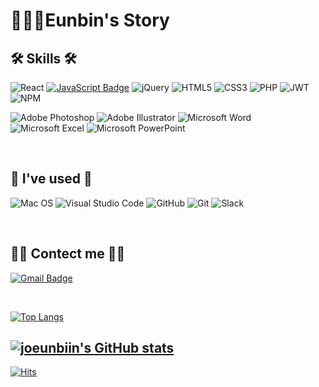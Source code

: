 # 👩🏻‍💻Eunbin's Story


## 🛠 Skills 🛠 
  ![React](https://img.shields.io/badge/react-%2320232a.svg?style=for-the-badge&logo=react&logoColor=%2361DAFB)
  [![JavaScript Badge](https://img.shields.io/badge/JavaScript-F7DF1E?style=for-the-badge&logo=JavaScript&logoColor=white)](https://javascript.info/)
  ![jQuery](https://img.shields.io/badge/jquery-%230769AD.svg?style=for-the-badge&logo=jquery&logoColor=white)
  ![HTML5](https://img.shields.io/badge/html5-%23E34F26.svg?style=for-the-badge&logo=html5&logoColor=white)
  ![CSS3](https://img.shields.io/badge/css3-%231572B6.svg?style=for-the-badge&logo=css3&logoColor=white)
  ![PHP](https://img.shields.io/badge/php-%23777BB4.svg?style=for-the-badge&logo=php&logoColor=white)
  ![JWT](https://img.shields.io/badge/JWT-black?style=for-the-badge&logo=JSON%20web%20tokens)
  ![NPM](https://img.shields.io/badge/NPM-%23000000.svg?style=for-the-badge&logo=npm&logoColor=white)
  
  ![Adobe Photoshop](https://img.shields.io/badge/adobe%20photoshop-%2331A8FF.svg?style=for-the-badge&logo=adobe%20photoshop&logoColor=white)
  ![Adobe Illustrator](https://img.shields.io/badge/adobe%20illustrator-%23FF9A00.svg?style=for-the-badge&logo=adobe%20illustrator&logoColor=white)
  ![Microsoft Word](https://img.shields.io/badge/Microsoft_Word-2B579A?style=for-the-badge&logo=microsoft-word&logoColor=white)
  ![Microsoft Excel](https://img.shields.io/badge/Microsoft_Excel-217346?style=for-the-badge&logo=microsoft-excel&logoColor=white)
  ![Microsoft PowerPoint](https://img.shields.io/badge/Microsoft_PowerPoint-B7472A?style=for-the-badge&logo=microsoft-powerpoint&logoColor=white)
  

</br>

## 🌱 I've used 🌱 
  ![Mac OS](https://img.shields.io/badge/mac%20os-000000?style=for-the-badge&logo=macos&logoColor=F0F0F0)
  ![Visual Studio Code](https://img.shields.io/badge/Visual%20Studio%20Code-0078d7.svg?style=for-the-badge&logo=visual-studio-code&logoColor=white)
  ![GitHub](https://img.shields.io/badge/github-%23121011.svg?style=for-the-badge&logo=github&logoColor=white)
  ![Git](https://img.shields.io/badge/git-%23F05033.svg?style=for-the-badge&logo=git&logoColor=white)
  ![Slack](https://img.shields.io/badge/Slack-4A154B?style=for-the-badge&logo=slack&logoColor=white)


</br>

## 🤙🏻 Contect me 🤙🏻
[![Gmail Badge](https://img.shields.io/badge/Gmail-EA4335?style=for-the-badge&logo=gmail&logoColor=white)](mailto:joeunbiin@gmail.com)


</br>

[![Top Langs](https://github-readme-stats.vercel.app/api/top-langs/?username=joeunbiin&layout=compact&bg_color=151515&text_color=9f9f9f&title_color=fff)](https://github.com/joeunbiin/github-readme-stats)


## 	[![joeunbiin's GitHub stats](https://github-readme-stats.vercel.app/api?username=joeunbiin&show_icons=true&theme=dark)](https://github.com/eunbinzz/github-readme-stats) 


[![Hits](https://hits.seeyoufarm.com/api/count/incr/badge.svg?url=https%3A%2F%2Fgithub.com%2Fjoeunbiin%2Fhit-counter&count_bg=%23528F1A&title_bg=%23838383&icon=github.svg&icon_color=%23E7E7E7&title=hits&edge_flat=false)](https://hits.seeyoufarm.com)

